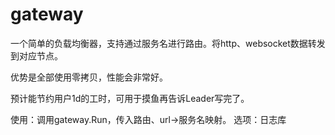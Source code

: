 # gateway

一个简单的负载均衡器，支持通过服务名进行路由。将http、websocket数据转发到对应节点。

优势是全部使用零拷贝，性能会非常好。

预计能节约用户1d的工时，可用于摸鱼再告诉Leader写完了。

使用：调用gateway.Run，传入路由、url->服务名映射。
选项：日志库